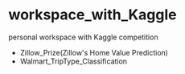 # workspace_with_Kaggle
personal workspace with Kaggle competition

- Zillow_Prize(Zillow's Home Value Prediction)
- Walmart_TripType_Classification
